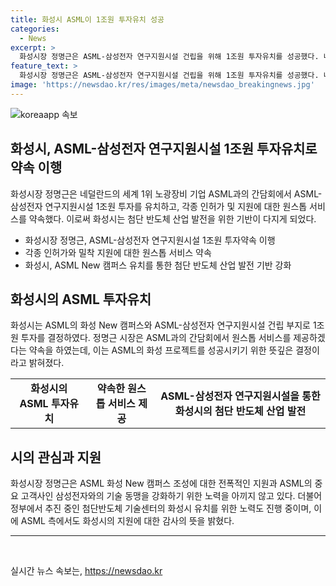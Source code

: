 ```yaml
---
title: 화성시 ASML이 1조원 투자유치 성공
categories:
  - News
excerpt: >
  화성시장 정명근은 ASML-삼성전자 연구지원시설 건립을 위해 1조원 투자유치를 성공했다. 네덜란드의 ASML 대외총괄부사장 프랭크 헤임스케르크와의 간담회에서 원스톱 서비스를 제공하겠다고 약속했다. 정 시장은 또한 첨단반도체 기술센터 유치를 위한 지원과 조언을 요청했으며, ASML의 화성 New 캠퍼스 조성에 대한 감사의 말을 전했다. ASML의 중요 고객사인 삼성전자와의 기술 동맹 및 국내 기업과의 협력 강화를 기대하고 있다. ASML의 투자유치는 화성시의 K-반도체 도시 도약을 위한 지속적인 노력의 결실이며, 네덜란드와의 다양한 분야에서의 교류 협력을 확대할 수 있는 계기로 기대된다.
feature_text: >
  화성시장 정명근은 ASML-삼성전자 연구지원시설 건립을 위해 1조원 투자유치를 성공했다. 네덜란드의 ASML 대외총괄부사장 프랭크 헤임스케르크와의 간담회에서 원스톱 서비스를 제공하겠다고 약속했다. 정 시장은 또한 첨단반도체 기술센터 유치를 위한 지원과 조언을 요청했으며, ASML의 화성 New 캠퍼스 조성에 대한 감사의 말을 전했다. ASML의 중요 고객사인 삼성전자와의 기술 동맹 및 국내 기업과의 협력 강화를 기대하고 있다. ASML의 투자유치는 화성시의 K-반도체 도시 도약을 위한 지속적인 노력의 결실이며, 네덜란드와의 다양한 분야에서의 교류 협력을 확대할 수 있는 계기로 기대된다.
image: 'https://newsdao.kr/res/images/meta/newsdao_breakingnews.jpg'
---
```


<p><img src="https://newsdao.kr/res/images/meta/newsdao_breakingnews.jpg" alt="koreaapp 속보" /></p>

<h2 data-ke-size="size26">화성시, ASML-삼성전자 연구지원시설 1조원 투자유치로 약속 이행</h2>

<p data-ke-size="size16">화성시장 정명근은 네덜란드의 세계 1위 노광장비 기업 ASML과의 간담회에서 ASML-삼성전자 연구지원시설 1조원 투자를 유치하고, 각종 인허가 및 지원에 대한 원스톱 서비스를 약속했다. 이로써 화성시는 첨단 반도체 산업 발전을 위한 기반이 다지게 되었다.</p>

<ul>
    <li>화성시장 정명근, ASML-삼성전자 연구지원시설 1조원 투자약속 이행</li>
    <li>각종 인허가와 밀착 지원에 대한 원스톱 서비스 약속</li>
    <li>화성시, ASML New 캠퍼스 유치를 통한 첨단 반도체 산업 발전 기반 강화</li>
</ul>

<h2 data-ke-size="size26">화성시의 ASML 투자유치</h2>

<p data-ke-size="size16">화성시는 ASML의 화성 New 캠퍼스와 ASML-삼성전자 연구지원시설 건립 부지로 1조원 투자를 결정하였다. 정명근 시장은 ASML과의 간담회에서 원스톱 서비스를 제공하겠다는 약속을 하였는데, 이는 ASML의 화성 프로젝트를 성공시키기 위한 뜻깊은 결정이라고 밝혀졌다.</p>

<table>
    <tr>
        <td style="text-align: center; height: 17px;"><b>화성시의 ASML 투자유치</b></td>
        <td style="text-align: center; height: 17px;"><b>약속한 원스톱 서비스 제공</b></td>
        <td style="text-align: center; height: 17px;"><b>ASML-삼성전자 연구지원시설을 통한 화성시의 첨단 반도체 산업 발전</b></td>
    </tr>
</table>

<h2 data-ke-size="size26">시의 관심과 지원</h2>

<p data-ke-size="size16">화성시장 정명근은 ASML 화성 New 캠퍼스 조성에 대한 전폭적인 지원과 ASML의 중요 고객사인 삼성전자와의 기술 동맹을 강화하기 위한 노력을 아끼지 않고 있다. 더불어 정부에서 추진 중인 첨단반도체 기술센터의 화성시 유치를 위한 노력도 진행 중이며, 이에 ASML 측에서도 화성시의 지원에 대한 감사의 뜻을 밝혔다.</p>

<hr>

<p data-ke-size="size16">&nbsp;</p>
실시간 뉴스 속보는, <a href="https://newsdao.kr" rel="dofollow">https://newsdao.kr</a>


